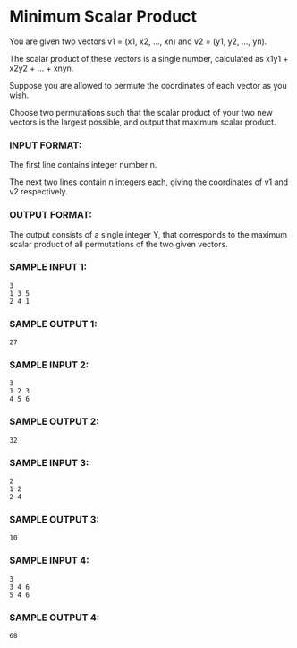 # Minimum Scalar Product

You are given two vectors v1 = (x1, x2, ..., xn)
and v2 = (y1, y2, ..., yn).

The scalar product of these vectors is a single number,
calculated as x1y1 + x2y2 + ... + xnyn.

Suppose you are allowed to permute the coordinates
of each vector as you wish.

Choose two permutations such that the scalar product
of your two new vectors is the largest possible, and
output that maximum scalar product.

### INPUT FORMAT:

The first line contains integer number n.

The next two lines contain n integers each,
giving the coordinates of v1 and v2 respectively.

### OUTPUT FORMAT:

The output consists of a single integer Y, that
corresponds to the maximum scalar product of all
permutations of the two given vectors.

### SAMPLE INPUT 1:

```
3
1 3 5
2 4 1
```

### SAMPLE OUTPUT 1:

```
27
```

### SAMPLE INPUT 2:

```
3
1 2 3
4 5 6
```

### SAMPLE OUTPUT 2:

```
32
```

### SAMPLE INPUT 3:

```
2
1 2
2 4
```

### SAMPLE OUTPUT 3:

```
10
```

### SAMPLE INPUT 4:

```
3
3 4 6
5 4 6
```

### SAMPLE OUTPUT 4:

```
68
```
